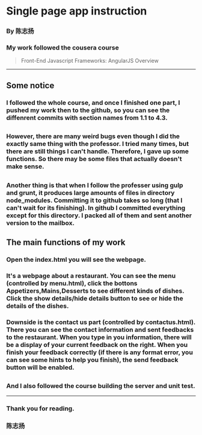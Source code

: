 # Single page app instruction
### By 陈志扬


### My work followed the cousera course 
>Front-End Javascript Frameworks: AngularJS Overview
-----
## Some notice

### I followed the whole course, and once I finished one part, I pushed my work then to the github, so you can see the diffenrent commits with section names from 1.1 to 4.3.
##
### However, there are many **weird** bugs even though I did the exactly same thing with the professor. I tried many times, but there are still things I can't handle. Therefore, I gave up some functions. So there may be some files that actually doesn't make sense.
##
### Another thing is that when I follow the professer using gulp and grunt, it produces large amounts of files in directory **node_modules**. Committing it to github takes so long (that I can't wait for its finishing). **In github I committed everything except for this directory. I packed all of them and sent another version to the mailbox.**
##
## The main functions of my work
### Open the  **index.html** you will see the webpage.
### It's a webpage about a restaurant. You can see the menu (controlled by **menu.html**), click the bottons **Appetizers,Mains,Desserts** to see different kinds of dishes. Click the **show details/hide details** button to see or hide the details of the dishes.
### Downside is the contact us part (controlled by **contactus.html**). There you can see the contact information and sent feedbacks to the restaurant. When you type in you information, there will be **a display of your current feedback on the right**. When you finish your feedback correctly (if there is any format error, you can see some hints to help you finish), the **send feedback** button will be enabled. 

##
### And I also followed the course building the server and unit test.
----
### Thank you for reading.
### 陈志扬
